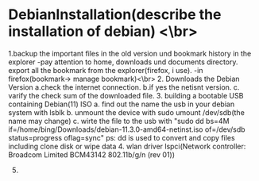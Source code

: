 # DebianInstallation(describe the installation of debian) <\br>
1.backup the important files in the old version und bookmark history in the explorer
   -pay attention to home, downloads und documents directory. export all the bookmark from the explorer(firefox, i use).
   -in firefox(bookmark-> manage bookmark)<\br>
2. Downloads the Debian Version
    a.check the internet connection.
    b.if yes the netisnt version.
    c. varify the check sum of the downloaded file.
3. building a bootable USB containing Debian(11) ISO
    a. find out the name the usb in your debian system with lsblk
    b. unmount the device with sudo umount /dev/sdb(the name may change)
    c. wirte the file to the usb with "sudo dd bs=4M if=/home/bing/Downloads/debian-11.3.0-amd64-netinst.iso of=/dev/sdb status=progress oflag=sync"
        ps: dd is used to convert and copy files including clone disk or wipe data
4. wlan driver
   lspci(Network controller: Broadcom Limited BCM43142 802.11b/g/n (rev 01))

5. 
